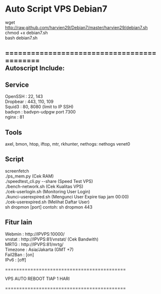 Auto Script VPS Debian7
===========================================
  
wget http://raw.github.com/harvien29/Debian7/master/harvien29/debian7.sh  chmod +x debian7.sh  
bash debian7.sh  
  
===========================================  
Autoscript Include:
-------



Service
-------
OpenSSH : 22, 143  
Dropbear : 443, 110, 109  
Squid3 : 80, 8080 (limit to IP SSH)  
badvpn : badvpn-udpgw port 7300  
nginx : 81  

Tools
-----
axel, bmon, htop, iftop, mtr, rkhunter, nethogs: nethogs venet0

Script
------
screenfetch  
./ps_mem.py (Cek RAM)  
./speedtest_cli.py --share (Speed Test VPS)  
./bench-network.sh (Cek Kualitas VPS)  
./cek-userlogin.sh (Monitoring User Login)  
./kunci-userexpired.sh (Mengunci User Expire tiap jam 00:00)  
./cek-userexpired.sh (Melihat Daftar User)  
sh dropmon [port] contoh: sh dropmon 443  

Fitur lain
----------
Webmin : http://IPVPS:10000/  
vnstat : http://IPVPS:81/vnstat/ (Cek Bandwith)  
MRTG : http://IPVPS:81/mrtg/  
Timezone : Asia/Jakarta (GMT +7)  
Fail2Ban : [on]  
IPv6 : [off]  

===========================================

VPS AUTO REBOOT TIAP 1 HARI

===========================================
